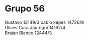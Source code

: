 ﻿# Grupo 56
Gustavo 13149/3
pablo kepes 14726/9  
Ulises Cura Jáuregui 14162/4  
Braian Blanco 12444/3
